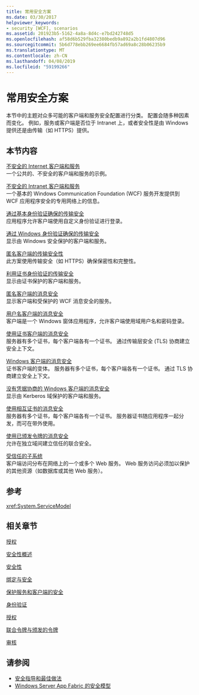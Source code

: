 ```yaml
---
title: 常用安全方案
ms.date: 03/30/2017
helpviewer_keywords:
- security [WCF], scenarios
ms.assetid: 201923b5-5162-4a8a-8d4c-e7bd242748d5
ms.openlocfilehash: af58d6b529fba32380bedb9a892a2b1fd4807d96
ms.sourcegitcommit: 5b6d778ebb269ee6684fb57ad69a8c28b06235b9
ms.translationtype: MT
ms.contentlocale: zh-CN
ms.lasthandoff: 04/08/2019
ms.locfileid: "59199266"
---
```

# <a name="common-security-scenarios"></a>常用安全方案
本节中的主题对众多可能的客户端和服务安全配置进行分类。 配置会随多种因素而变化。 例如，服务或客户端是否位于 Intranet 上，或者安全性是由 Windows 提供还是由传输（如 HTTPS）提供。  
  
## <a name="in-this-section"></a>本节内容  
 [不安全的 Internet 客户端和服务](../../../../docs/framework/wcf/feature-details/internet-unsecured-client-and-service.md)  
 一个公共的、不安全的客户端和服务的示例。  
  
 [不安全的 Intranet 客户端和服务](../../../../docs/framework/wcf/feature-details/intranet-unsecured-client-and-service.md)  
 一个基本的 Windows Communication Foundation (WCF) 服务开发提供到 WCF 应用程序安全的专用网络上的信息。  
  
 [通过基本身份验证确保的传输安全](../../../../docs/framework/wcf/feature-details/transport-security-with-basic-authentication.md)  
 应用程序允许客户端使用自定义身份验证进行登录。  
  
 [通过 Windows 身份验证确保的传输安全](../../../../docs/framework/wcf/feature-details/transport-security-with-windows-authentication.md)  
 显示由 Windows 安全保护的客户端和服务。  
  
 [匿名客户端的传输安全性](../../../../docs/framework/wcf/feature-details/transport-security-with-an-anonymous-client.md)  
 此方案使用传输安全（如 HTTPS）确保保密性和完整性。  
  
 [利用证书身份验证的传输安全](../../../../docs/framework/wcf/feature-details/transport-security-with-certificate-authentication.md)  
 显示由证书保护的客户端和服务。  
  
 [匿名客户端的消息安全](../../../../docs/framework/wcf/feature-details/message-security-with-an-anonymous-client.md)  
 显示客户端和受保护的 WCF 消息安全的服务。  
  
 [用户名客户端的消息安全](../../../../docs/framework/wcf/feature-details/message-security-with-a-user-name-client.md)  
 客户端是一个 Windows 窗体应用程序，允许客户端使用域用户名和密码登录。  
  
 [使用证书客户端的消息安全](../../../../docs/framework/wcf/feature-details/message-security-with-a-certificate-client.md)  
 服务器有多个证书，每个客户端各有一个证书。 通过传输层安全 (TLS) 协商建立安全上下文。  
  
 [Windows 客户端的消息安全](../../../../docs/framework/wcf/feature-details/message-security-with-a-windows-client.md)  
 证书客户端的变体。 服务器有多个证书，每个客户端各有一个证书。 通过 TLS 协商建立安全上下文。  
  
 [没有凭据协商的 Windows 客户端的消息安全](../../../../docs/framework/wcf/feature-details/message-security-with-a-windows-client-without-credential-negotiation.md)  
 显示由 Kerberos 域保护的客户端和服务。  
  
 [使用相互证书的消息安全](../../../../docs/framework/wcf/feature-details/message-security-with-mutual-certificates.md)  
 服务器有多个证书，每个客户端各有一个证书。 服务器证书随应用程序一起分发，而可在带外使用。  
  
 [使用已颁发令牌的消息安全](../../../../docs/framework/wcf/feature-details/message-security-with-issued-tokens.md)  
 允许在独立域间建立信任的联合安全。  
  
 [受信任的子系统](../../../../docs/framework/wcf/feature-details/trusted-subsystem.md)  
 客户端访问分布在网络上的一个或多个 Web 服务。 Web 服务访问必须加以保护的其他资源（如数据库或其他 Web 服务）。  
  
## <a name="reference"></a>参考  
 <xref:System.ServiceModel>  
  
## <a name="related-sections"></a>相关章节  
 [授权](../../../../docs/framework/wcf/feature-details/authorization-in-wcf.md)  
  
 [安全性概述](../../../../docs/framework/wcf/feature-details/security-overview.md)  
  
 [安全性](../../../../docs/framework/wcf/feature-details/security.md)  
  
 [绑定与安全](../../../../docs/framework/wcf/feature-details/bindings-and-security.md)  
  
 [保护服务和客户端的安全](../../../../docs/framework/wcf/feature-details/securing-services-and-clients.md)  
  
 [身份验证](../../../../docs/framework/wcf/feature-details/authentication-in-wcf.md)  
  
 [授权](../../../../docs/framework/wcf/feature-details/authorization-in-wcf.md)  
  
 [联合令牌与颁发的令牌](../../../../docs/framework/wcf/feature-details/federation-and-issued-tokens.md)  
  
 [审核](../../../../docs/framework/wcf/feature-details/auditing-security-events.md)  
  
## <a name="see-also"></a>请参阅

- [安全指导和最佳做法](../../../../docs/framework/wcf/feature-details/security-guidance-and-best-practices.md)
- [Windows Server App Fabric 的安全模型](https://go.microsoft.com/fwlink/?LinkID=201279&clcid=0x409)
